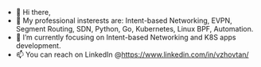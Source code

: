 - 👋 Hi there,
- 👀 My professional insterests are: Intent-based Networking, EVPN, Segment Routing, SDN, Python, Go, Kubernetes, Linux BPF, Automation.
- 🌱 I’m currently focusing on  Intent-based Networking and K8S apps development.
- 📫 You can reach on LinkedIn @https://www.linkedin.com/in/vzhovtan/

<!---
vzhovtan/vzhovtan is a ✨ special ✨ repository because its `README.md` (this file) appears on your GitHub profile.
You can click the Preview link to take a look at your changes.
--->
